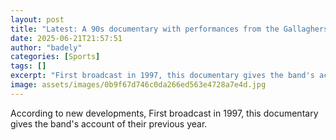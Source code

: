 ```yaml
---
layout: post
title: "Latest: A 90s documentary with performances from the Gallaghers"
date: 2025-06-21T21:57:51
author: "badely"
categories: [Sports]
tags: []
excerpt: "First broadcast in 1997, this documentary gives the band's account of their previous year."
image: assets/images/0b9f67d746c0da266ed563e4728a7e4d.jpg
---
```


According to new developments, First broadcast in 1997, this documentary gives the band's account of their previous year.


